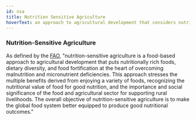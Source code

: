 ```yaml
---
id: nsa
title: Nutrition Sensitive Agriculture
hoverText: an approach to agricultural development that considers nutritional outcomes of interventions as a priority
---
```


### Nutrition-Sensitive Agriculture

As defined by the [FAO](https://www.fao.org/about/meetings/icn2/news-archive/news-detail/en/c/240774/), "nutrition-sensitive agriculture is a food-based approach to agricultural development that puts nutritionally rich foods, dietary diversity, and food fortification at the heart of overcoming malnutrition and micronutrient deficiencies. This approach stresses the multiple benefits derived from enjoying a variety of foods, recognizing the nutritional value of food for good nutrition, and the importance and social significance of the food and agricultural sector for supporting rural livelihoods. The overall objective of nutrition-sensitive agriculture is to make the global food system better equipped to produce good nutritional outcomes."
